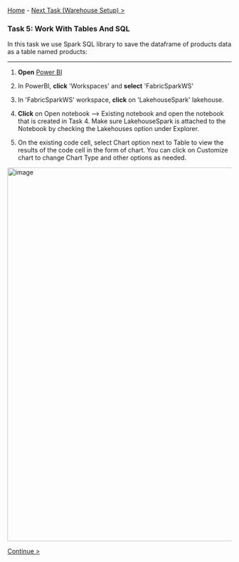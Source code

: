 [Home](README.md) -  [Next Task (Warehouse Setup) >](Task4-Setting-up-the-Warehouse.md)

### Task 5: Work With Tables And SQL

In this task we use Spark SQL library to save the dataframe of products data as a table named products:

-----------------------------------------------------------------------------------------

1. **Open** [Power BI](https://app.powerbi.com/)

2. In PowerBI, **click** 'Workspaces' and **select** 'FabricSparkWS'

3. In 'FabricSparkWS' workspace, **click** on 'LakehouseSpark' lakehouse.

4. **Click** on Open notebook --> Existing notebook and open the notebook that is created in Task 4. Make sure LakehouseSpark is attached to the Notebook by checking the Lakehouses option under Explorer.

5. On the existing code cell, select Chart option next to Table to view the results of the code cell in the form of chart. You can click on Customize chart to change Chart Type and other options as needed.
   

<img width="839" alt="image" src="https://github.com/swmannepalli/Fabric-Spark-Fundamentals/assets/84516667/a3e0d05b-9f3f-41e9-b821-4454706150e0">


 [Continue >](Task4-Setting-up-the-Warehouse.md)
